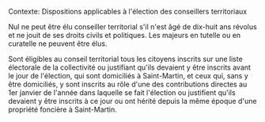 Contexte: Dispositions applicables à l'élection des conseillers territoriaux

Nul ne peut être élu conseiller territorial s'il n'est âgé de dix-huit ans révolus et ne jouit de ses droits civils et politiques. Les majeurs en tutelle ou en curatelle ne peuvent être élus.

Sont éligibles au conseil territorial tous les citoyens inscrits sur une liste électorale de la collectivité ou justifiant qu'ils devaient y être inscrits avant le jour de l'élection, qui sont domiciliés à Saint-Martin, et ceux qui, sans y être domiciliés, y sont inscrits au rôle d'une des contributions directes au 1er janvier de l'année dans laquelle se fait l'élection ou justifient qu'ils devaient y être inscrits à ce jour ou ont hérité depuis la même époque d'une propriété foncière à Saint-Martin.